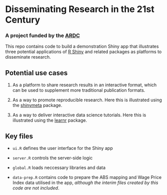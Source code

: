# Disseminating Research in the 21st Century

### A project funded by the [ARDC](https://ardc.edu.au/)

This repo contains code to build a demonstration Shiny app that illustrates three potential applications of [R Shiny](https://shiny.rstudio.com/) and related packages as platforms to disseminate research.

## Potential use cases

1. As a platform to share research results in an interactive format, which can be used to supplement more traditional publication formats. 

2. As a way to promote reproducible research. Here this is illustrated using the [shinymeta](https://rstudio.github.io/shinymeta/) package.

3. As a way to deliver interactive data science tutorials. Here this is illustrated using the [learnr](https://rstudio.github.io/learnr/) package.


## Key files

* `ui.R` defines the user interface for the Shiny app 

* `server.R` controls the server-side logic

* `global.R` loads neccessary libraries and data

* `data-prep.R` contains code to prepare the ABS mapping and Wage Price Index data utilised in the app, _although the interim files created by this code are not included_.
